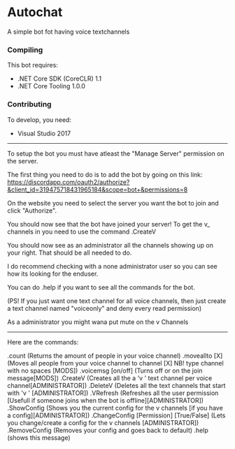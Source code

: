 # Autochat
A simple bot fot having voice textchannels

### Compiling
This bot requires:
- .NET Core SDK (CoreCLR) 1.1
- .NET Core Tooling 1.0.0

### Contributing
To develop, you need:
- Visual Studio 2017

----------------------------------------------------------------------------------------------------
To setup the bot you must have atleast the "Manage Server" permission on the server.

The first thing you need to do is to add the bot by going on this link:
https://discordapp.com/oauth2/authorize?&client_id=319475718431965184&scope=bot+&permissions=8

On the website you need to select the server you want the bot to join and click "Authorize".

You should now see that the bot have joined your server!
To get the v_ channels in you need to use the command .CreateV

You should now see as an administrator all the channels showing up on your right.
That should be all needed to do.

I do recommend checking with a none administrator user so you can see how its looking for the enduser.

You can do .help if you want to see all the commands for the bot.

(PS! If you just want one text channel for all voice channels, then just create a text channel named "voiceonly" and deny every read permission)

As a administrator you might wana put mute on the v Channels

----------------------------------------------------------------------------------------------------

Here are the commands:

  .count (Returns the amount of people in your voice channel)
  .moveallto [X]  (Moves all people from your voice channel to channel [X] NB! type channel with no spaces [MODS])
  .voicemsg [on/off] (Turns off or on the join message[MODS])
  .CreateV (Creates all the a 'v ' text channel per voice channel[ADMINISTRATOR])
  .DeleteV (Deletes all the text channels that start with 'v ' [ADMINISTRATOR])
  .VRefresh (Refreshes all the user permission [Usefull if someone joins when the bot is offline][ADMINISTRATOR])
  .ShowConfig (Shows you the current config for the v channels [if you have a config][ADMINISTRATOR])
  .ChangeConfig [Permission] [True/False] (Lets you change/create a config for the v channels [ADMINISTRATOR])
  .RemoveConfig (Removes your config and goes back to default)
  .help (shows this message)
